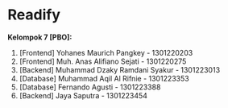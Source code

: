 # Readify
**Kelompok 7 [PBO]:**  
1. [Frontend] Yohanes Maurich Pangkey - 1301220203
2. [Frontend] Muh. Anas Alifiano Sejati - 1301220275
3. [Backend] Muhammad Dzaky Ramdani Syakur - 1301223013
4. [Database] Muhammad Aqil Al Rifnie - 1301223353
5. [Database] Fernando Agusti - 1301223388
6. [Backend] Jaya Saputra - 1301223454
